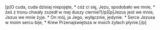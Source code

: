 [p]O cuda, cuda dzisiaj niepojęte, * cóż ci się, Jezu, spodobało we mnie, * żeś z tronu chwały zszedł w mej duszy ciernie?[/p][p]Jezus jest we mnie, Jezus we mnie żyje. * On mój, ja Jego, wyłącznie, jedynie. * Serce Jezusa w moim sercu bije, * Krew Przenajświętsza w moich żyłach płynie.[/p]